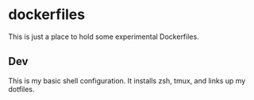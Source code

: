 # dockerfiles

This is just a place to hold some experimental Dockerfiles.

## Dev

This is my basic shell configuration.  It installs zsh, tmux, and links up my
dotfiles.
